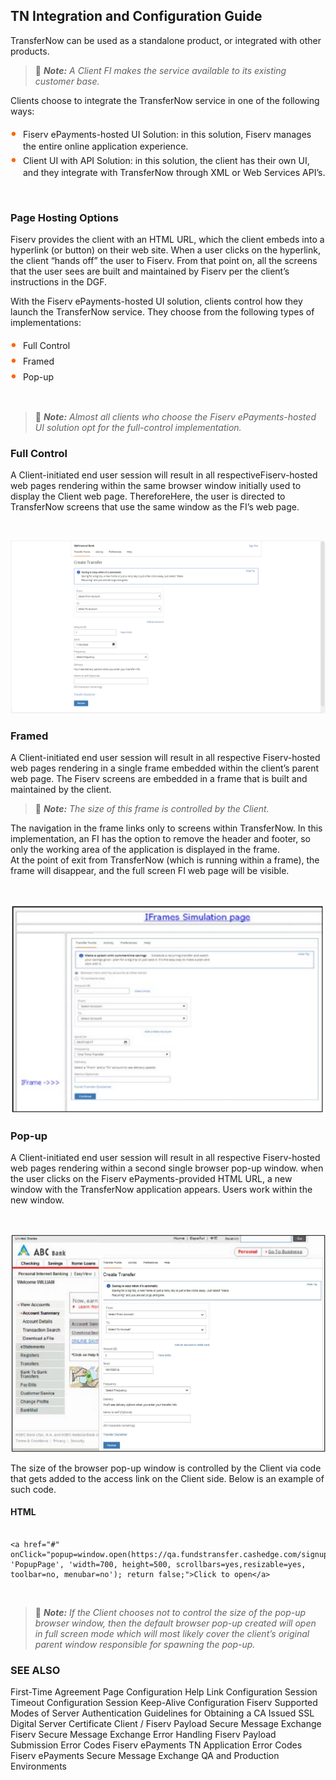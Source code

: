 
## TN Integration and Configuration Guide

TransferNow can be used as a standalone product, or integrated with other products.


> :memo: _**Note:** A Client FI makes the service available to its existing customer base._


Clients choose to integrate the TransferNow service in one of the following ways:


<div class="card-body">
<ul>
<li>Fiserv ePayments-hosted UI Solution: in this solution, Fiserv manages the entire online application experience.</li>

<li>Client UI with API Solution: in this solution, the client has their own UI, and they integrate with TransferNow through XML or Web Services API’s.</li>
</ul>
</div>

&nbsp;

### Page Hosting Options

Fiserv provides the client with an HTML URL, which the client embeds into a hyperlink (or button) on their web site. When a user clicks on the hyperlink, the client “hands off” the user to Fiserv. From that point on, all the screens that the user sees are built and maintained by Fiserv per the client’s instructions in the DGF.

With the Fiserv ePayments-hosted UI solution, clients control how they launch the TransferNow service. They choose from the following types of implementations:

<div class="card-body">
<ul>
<li>Full Control</li>
<li>Framed</li>
<li>Pop-up</li>
</ul>
</div>

&nbsp;

<!-- theme: info -->

> :memo: _**Note:** Almost all clients who choose the Fiserv ePayments-hosted UI solution opt for the full-control implementation._

### Full Control

A Client-initiated end user session will result in all respectiveFiserv-hosted web pages rendering within the same browser window initially used to display the Client web page. ThereforeHere, the user is directed to TransferNow screens that use the same window as the FI’s web page.

&nbsp;


<style>
    .card-body ul {
        list-style: none;
        padding-left: 20px;
    }
    .card-body ul li::before {
        content: "\2022";
        font-size: 1.5em;
        color: #f60;
        display: inline-block;
        width: 1em;
        margin-left: -1em;
    }
</style> 


![image](https://raw.githubusercontent.com/Fiserv/transfer-now/develop/assets/images/TN-INT-FULL.png)



### Framed

A Client-initiated end user session will result in all respective Fiserv-hosted web pages rendering in a single frame embedded within the client’s parent web page. The Fiserv screens are embedded in a frame that is built and maintained by the client.

<!-- theme: info -->

> :memo: _**Note:** The size of this frame is controlled by the Client._


The navigation in the frame links only to screens within TransferNow. In this implementation, an FI has the option to remove the header and footer, so only the working area of the application is displayed in the frame.</br>
At the point of exit from TransferNow (which is running within a frame), the frame will disappear, and the full screen FI web page will be visible.

&nbsp;


![image](https://raw.githubusercontent.com/Fiserv/transfer-now/develop/assets/images/Framed_Implemention.png)


### Pop-up

A Client-initiated end user session will result in all respective Fiserv-hosted web pages rendering within a second single browser pop-up window. when the user clicks on the Fiserv ePayments-provided HTML URL, a new window with the TransferNow application appears. Users work within the new window.

&nbsp;


![image](https://raw.githubusercontent.com/Fiserv/transfer-now/develop/assets/images/Pop-up_Implementation.png)



The size of the browser pop-up window is controlled by the Client via code that gets added to the access link on the Client side. Below is an example of such code.


#### HTML

```

<a href="#" onClick="popup=window.open(https://qa.fundstransfer.cashedge.com/signupGRel', 
'PopupPage', 'width=700, height=500, scrollbars=yes,resizable=yes,
toolbar=no, menubar=no'); return false;">Click to open</a>

```


&nbsp;


> :memo: _**Note:** If the Client chooses not to control the size of the pop-up browser window, then the default browser pop-up created will open in full screen mode which will most likely cover the client’s original parent window responsible for spawning the pop-up._


### SEE ALSO

First-Time Agreement Page Configuration
Help Link Configuration
Session Timeout Configuration
Session Keep-Alive Configuration
Fiserv Supported Modes of Server Authentication
Guidelines for Obtaining a CA Issued SSL Digital Server Certificate
Client / Fiserv Payload Secure Message Exchange
Fiserv Secure Message Exchange Error Handling
Fiserv Payload Submission Error Codes
Fiserv ePayments TN Application Error Codes
Fiserv ePayments Secure Message Exchange QA and Production Environments
